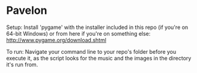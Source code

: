 Pavelon
=======

Setup:
Install 'pygame' with the installer included in this repo (if you're on 64-bit Windows) or from here if you're on something else: http://www.pygame.org/download.shtml

To run:
Navigate your command line to your repo's folder before you execute it, as the script looks for the music and the images in the directory it's run from.
